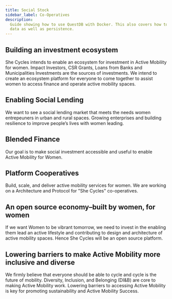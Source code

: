 ```yaml
---
title: Social Stock 
sidebar_label: Co-Operatives
description:
  Guide showing how to use QuestDB with Docker. This also covers how to import
  data as well as persistence.
---
```





## Building an investment ecosystem

She Cycles intends to enable an ecosystem for investment in Active Mobility for women.
Impact Investors, CSR Grants, Loans from Banks and Municipalities Investments are the sources of investments. We intend to create an ecosystem platform for everyone to come together to assist women to access finance and operate active mobility spaces.

## Enabling Social Lending
We want to see a social lending market that meets the needs women entrepeuners in urban and rural spaces. Growing enterprises and building resilience to improve people’s lives with women leading.

## Blended Finance

Our goal is to make social investment accessible and useful to enable Active Mobility for Women.


## Platform Cooperatives

Build, scale, and deliver active mobility services for women. We are working on a Architecture and Protocol for "She Cycles" co-operatives.

## An open source economy–built by women, for women

If we want Women to be vibrant tomorrow, we need to invest in the enabling them lead an active lifestyle and contributing to design and architecture of active mobility spaces.
Hence She Cycles will be an open source platform.

## Lowering barriers to make Active Mobility  more inclusive and diverse

We firmly believe that everyone should be able to cycle and cycle is the future of mobility. Diversity, Inclusion, and Belonging (DI&B) are core to making Active Mobility work. Lowering barriers to accessing Active Mobility is key for promoting sustainability and Active Mobility Success.